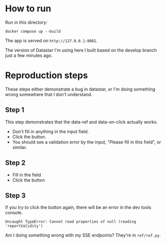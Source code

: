# How to run

Run in this directory:

```
docker compose up --build
```

The app is served on `http://127.0.0.1:8082`.

The version of Datastar I'm using here I built based on the develop branch just a few minutes ago.

# Reproduction steps

These steps either demonstrate a bug in datastar, or I'm doing something wrong somewhere that I don't understand.

## Step 1

This step demonstrates that the data-ref and data-on-click actually works.

- Don't fill in anything in the input field.
- Click the button.
- You should see a validation error by the input, "Please fill in this field", or similar.


## Step 2

- Fill in the field
- Click the button

## Step 3

If you try to click the button again, there will be an error in the dev tools console.

```
Uncaught TypeError: Cannot read properties of null (reading 'reportValidity')
```

Am I doing something wrong with my SSE endpoints? They're in `ref/ref.py`.
